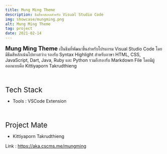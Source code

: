 ```yaml
---
title: Mung Ming Theme
description: ธีมสีพาสเทลสำหรับ Visual Studio Code
img: showcase/mungming.png
alt: Mung Ming Theme
tag: project
date: 2021-02-14
---
```


<b style="font-size:1.3em"> Mung Ming Theme </b> เป็นธีมที่พัฒนาขึ้นสำหรับโปรแกรม Visual Studio Code โดยมีธีมสีหลักเน้นไปทางสว่าง รองรับ Syntax Highlight สำหรับภาษา HTML, CSS, JavaScript, Dart, Java, Ruby และ Python รวมถึงรองรับ Markdown File โดยมีผู้ออกแบบคือ Kittiyaporn Takrudthieng

<br/>
<p style="font-size:1.6em;margin-bottom:2%">Tech Stack</p>

- Tools : VSCode Extension

<br/>

<p style="font-size:1.6em;margin-bottom:2%">Project Mate</p>

- Kittiyaporn Takrudthieng

Link : https://aka.cscms.me/mungming